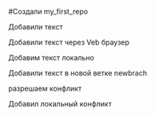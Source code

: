 #Создали my_first_repo

Добавили текст

Добавили текст через Veb браузер

Добавим текст локально

Добавили текст в новой ветке newbrach


разрешаем  конфликт

Добавил локальный конфликт
